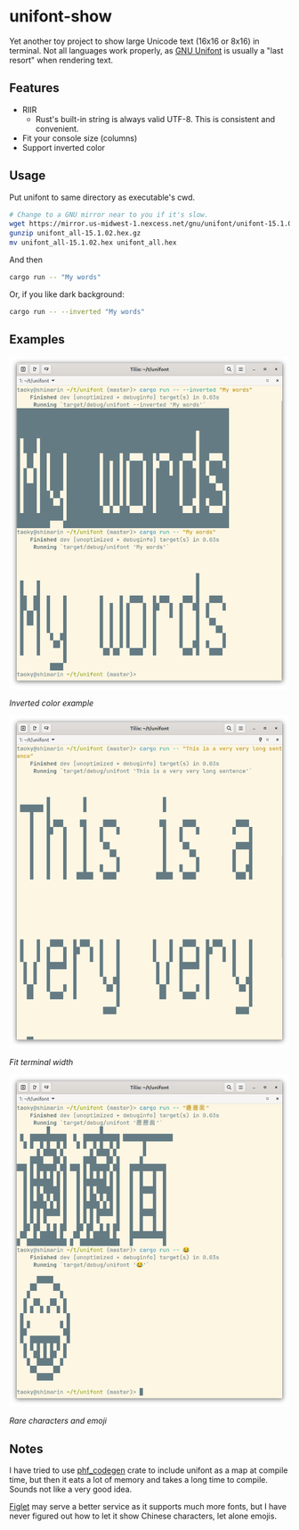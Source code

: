 # unifont-show

Yet another toy project to show large Unicode text (16x16 or 8x16) in terminal. Not all languages work properly, as [GNU Unifont](https://en.wikipedia.org/wiki/GNU_Unifont) is usually a "last resort" when rendering text.

## Features

- RIIR
  - Rust's built-in string is always valid UTF-8. This is consistent and convenient.
- Fit your console size (columns)
- Support inverted color

## Usage

Put unifont to same directory as executable's cwd.

```bash
# Change to a GNU mirror near to you if it's slow.
wget https://mirror.us-midwest-1.nexcess.net/gnu/unifont/unifont-15.1.02/unifont_all-15.1.02.hex.gz
gunzip unifont_all-15.1.02.hex.gz
mv unifont_all-15.1.02.hex unifont_all.hex
```

And then

```bash
cargo run -- "My words"
```

Or, if you like dark background:

```bash
cargo run -- --inverted "My words"
```

## Examples

![Inverted color example](./assets/colors.png)

*Inverted color example*

![Fit terminal width](./assets/fit.png)

*Fit terminal width*

![Rare characters and emoji](./assets/unicode.png)

*Rare characters and emoji*

## Notes

I have tried to use [phf_codegen](https://docs.rs/phf_codegen/latest/phf_codegen/) crate to include unifont as a map at compile time, but then it eats a lot of memory and takes a long time to compile. Sounds not like a very good idea.

[Figlet](https://www.figlet.org) may serve a better service as it supports much more fonts, but I have never figured out how to let it show Chinese characters, let alone emojis.

